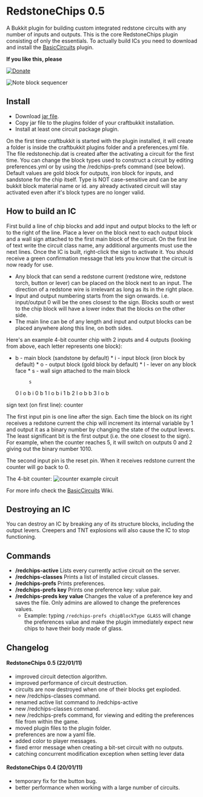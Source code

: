 RedstoneChips 0.5
==================

A Bukkit plugin for building custom integrated redstone circuits with any number of inputs and outputs.
This is the core RedstoneChips plugin consisting of only the essentials.
To actually build ICs you need to download and install the [BasicCircuits](http://github.com/eisental/BasicCircuits) plugin.

__If you like this, please__

[![Donate](/eisental/RedstoneChips/raw/master/images/btn_donate_LG.gif")](http://sites.google.com/site/eisental/home/donate)

![Note block sequencer](/eisental/RedstoneChips/raw/master/images/above.jpg "Note block sequencer")

Install
--------
   * Download [jar file](/eisental/RedstoneChips/RedstoneChips-0.5.jar).
   * Copy jar file to the plugins folder of your craftbukkit installation.
   * Install at least one circuit package plugin.

On the first time craftbukkit is started with the plugin installed, it will create a folder is inside the craftbukkit plugins folder
and a preferences.yml file. The file redstonechip.dat is created after the activating a circuit for the first time.
You can change the block types used to construct a circuit by editing preferences.yml or by using the /redchips-prefs command (see below).
Default values are gold block for outputs, iron block for inputs, and sandstone for the chip itself.
Type is NOT case-sensitive and can be any bukkit block material name or id.
any already activated circuit will stay activated even after it's block types are no longer valid.

How to build an IC
-------------------
First build a line of chip blocks and add input and output blocks to the left or to the right of the line.
Place a lever on the block next to each output block and a wall sign attached to the first main block of the circuit.
On the first line of text write the circuit class name, any additional arguments must use the next lines.
Once the IC is built, right-click the sign to activate it. You should receive a green confirmation message that lets you know
that the circuit is now ready for use.

* Any block that can send a redstone current (redstone wire, redstone torch, button or lever) can be placed on the block next to an input.
  The direction of a redstone wire is irrelevant as long as its in the right place.
* Input and output numbering starts from the sign onwards. i.e. input/output 0 will be the ones closest to the sign.
  Blocks south or west to the chip block will have a lower index that the blocks on the other side.
* The main line can be of any length and input and output blocks can be placed anywhere along this line, on both sides.

Here's an example 4-bit counter chip with 2 inputs and 4 outputs (looking from above, each letter represents one block):
* b - main block (sandstone by default) * i - input block (iron block by default) * o - output block (gold block by default) * l - lever on any block face * s - wall sign attached to the main block

	       s
	0  l o b i  0
	       b
	1  l o b i  1
	       b
	2  l o b
	       b
	3  l o b


sign text (on first line):
	counter

The first input pin is one line after the sign. Each time the block on its right receives a redstone current the chip will increment
its internal variable by 1 and output it as a binary number by changing the state of the output levers. The least significant bit 
is the first output (i.e. the one closest to the sign). For example, when the counter reaches 5, it will switch on outputs 0 and 2 
giving out the binary number 1010. 

The second input pin is the reset pin. When it receives redstone current the counter will go back to 0.

The 4-bit counter:
![counter example circuit](/eisental/RedstoneChips/raw/master/images/counter.jpg)

For more info check the [BasicCircuits](https://github.com/eisental/BasicCircuits/wiki/BasicCircuits-) Wiki.

Destroying an IC
-----------------
You can destroy an IC by breaking any of its structure blocks, including the output levers.
Creepers and TNT explosions will also cause the IC to stop functioning.

Commands
---------
   * __/redchips-active__ Lists every currently active circuit on the server.
   * __/redchips-classes__ Prints a list of installed circuit classes.
   * __/redchips-prefs__ Prints preferences.
   * __/redchips-prefs key__ Prints one preference key: value pair.
   * __/redchips-preds key value__ Changes the value of a preference key and saves the file. Only admins are allowed to change the preferences values.
     - Example: typing <code>/redchips-prefs chipBlockType GLASS</code> will change the preferences value and make the plugin
            immediately expect new chips to have their body made of glass.

Changelog
----------
#### RedstoneChips 0.5 (22/01/11)
* improved circuit detection algorithm.
* improved performance of circuit destruction.
* circuits are now destroyed when one of their blocks get exploded.
* new /redchips-classes command.
* renamed active list command to /redchips-active
* new /redchips-classes command.
* new /redchips-prefs command, for viewing and editing the preferences file from within the game.    
* moved plugin files to the plugin folder.
* preferences are now a yaml file.
* added color to player messages.
* fixed error message when creating a bit-set circuit with no outputs.
* catching concurrent modification exception when setting lever data

#### RedstoneChips 0.4 (20/01/11)
* temporary fix for the button bug.
* better performance when working with a large number of circuits.



